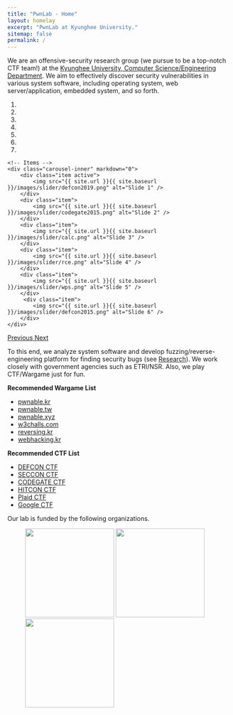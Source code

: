 ```yaml
---
title: "PwnLab - Home"
layout: homelay
excerpt: "PwnLab at Kyunghee University."
sitemap: false
permalink: /
---
```


We are an offensive-security research group (we pursue to be a top-notch CTF team!) at the [Kyunghee University, Computer Science/Engineering Department](http://ce.khu.ac.kr).
We aim to effectively discover security vulnerabilities in various system software, including operating system, web server/application, embedded system, and so forth.

<div markdown="0" id="carousel" class="carousel slide" data-ride="carousel" data-interval="4000" data-pause="hover" >
    <!-- Menu -->
    <ol class="carousel-indicators">
        <li data-target="#carousel" data-slide-to="0" class="active"></li>
        <li data-target="#carousel" data-slide-to="1"></li>
        <li data-target="#carousel" data-slide-to="2"></li>
        <li data-target="#carousel" data-slide-to="3"></li>
        <li data-target="#carousel" data-slide-to="4"></li>
        <li data-target="#carousel" data-slide-to="5"></li>
        <li data-target="#carousel" data-slide-to="6"></li>
    </ol>

    <!-- Items -->
    <div class="carousel-inner" markdown="0">
        <div class="item active">
            <img src="{{ site.url }}{{ site.baseurl }}/images/slider/defcon2019.png" alt="Slide 1" />
        </div>
        <div class="item">
            <img src="{{ site.url }}{{ site.baseurl }}/images/slider/codegate2015.png" alt="Slide 2" />
        </div>
        <div class="item">
            <img src="{{ site.url }}{{ site.baseurl }}/images/slider/calc.png" alt="Slide 3" />
        </div>
        <div class="item">
            <img src="{{ site.url }}{{ site.baseurl }}/images/slider/rce.png" alt="Slide 4" />
        </div>
        <div class="item">
            <img src="{{ site.url }}{{ site.baseurl }}/images/slider/wps.png" alt="Slide 5" />
        </div>       
         <div class="item">
            <img src="{{ site.url }}{{ site.baseurl }}/images/slider/defcon2015.png" alt="Slide 6" />
        </div>
    </div>
  <a class="left carousel-control" href="#carousel" role="button" data-slide="prev">
    <span class="glyphicon glyphicon-chevron-left" aria-hidden="true"></span>
    <span class="sr-only">Previous</span>
  </a>
  <a class="right carousel-control" href="#carousel" role="button" data-slide="next">
    <span class="glyphicon glyphicon-chevron-right" aria-hidden="true"></span>
    <span class="sr-only">Next</span>
  </a>
</div>

To this end, we analyze system software and develop fuzzing/reverse-engineering platform for finding security bugs (see [Research](research)).
We work closely with government agencies such as ETRI/NSR. Also, we play CTF/Wargame just for fun.

**Recommended Wargame List**
 - [pwnable.kr](https://pwnable.kr)
 - [pwnable.tw](https://pwnable.tw)
 - [pwnable.xyz](https://pwnable.xyz)
 - [w3challs.com](https://w3challs.com/)
 - [reversing.kr](http://reversing.kr)
 - [webhacking.kr](https://webhacking.kr)

**Recommended CTF List**
 - [DEFCON CTF](https://oooverflow.io/dc-ctf-2020-finals)
 - [SECCON CTF](https://ctf.seccon.jp)
 - [CODEGATE CTF](http://codegate.org/en)
 - [HITCON CTF](https://ctf2021.hitcon.org)
 - [Plaid CTF](https://plaidctf.com)
 - [Google CTF](https://capturetheflag.withgoogle.com)

Our lab is funded by the following organizations.
<figure class="fourth">
  <img src="{{ site.url }}{{ site.baseurl }}/images/logopic/etri.png" style="width:200px">
  <img src="{{ site.url }}{{ site.baseurl }}/images/logopic/nsr.png" style="width:200px">
  <img src="{{ site.url }}{{ site.baseurl }}/images/logopic/nrf.png" style="width:200px">
</figure>


